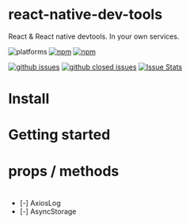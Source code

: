 # react-native-dev-tools
React & React native devtools. In your own services.

![platforms](https://img.shields.io/badge/platforms-Android%20%7C%20iOS%20%7C%20web-brightgreen.svg?style=flat-square&colorB=191A17)
[![npm](https://img.shields.io/npm/v/react-native-dev-tools.svg?style=flat-square)](https://www.npmjs.com/package/@alexkang/react-native-dev-tools)
[![npm](https://img.shields.io/npm/dm/react-native-dev-tools.svg?style=flat-square&colorB=007ec6)](https://www.npmjs.com/package/@alexkang/react-native-dev-tools)


[![github issues](https://img.shields.io/github/issues/SniperAK/react-native-dev-tools.svg?style=flat-square)](https://github.com/SniperAK/react-native-dev-tools/issues)
[![github closed issues](https://img.shields.io/github/issues-closed/SniperAK/react-native-dev-tools.svg?style=flat-square&colorB=44cc11)](https://github.com/SniperAK/react-native-dev-tools/issues?q=is%3Aissue+is%3Aclosed)
[![Issue Stats](https://img.shields.io/issuestats/i/github/SniperAK/react-native-dev-tools.svg?style=flat-square&colorB=44cc11)](https://github.com/SniperAK/react-native-dev-tools/issues)



# Install

# Getting started

# props / methods

# 
  - [-] AxiosLog 
  - [-] AsyncStorage 